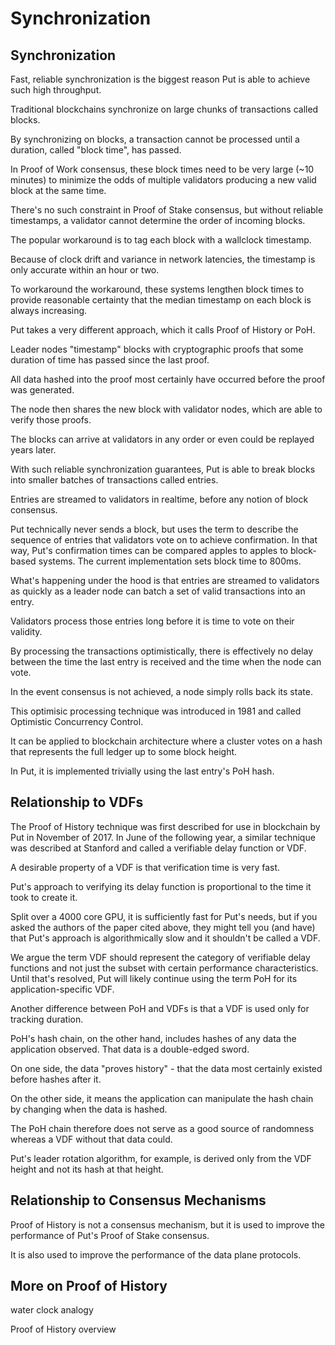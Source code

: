 # Synchronization

## Synchronization&#x20;

Fast, reliable synchronization is the biggest reason Put is able to achieve such high throughput.&#x20;

Traditional blockchains synchronize on large chunks of transactions called blocks.&#x20;

By synchronizing on blocks, a transaction cannot be processed until a duration, called "block time", has passed.&#x20;

In Proof of Work consensus, these block times need to be very large (\~10 minutes) to minimize the odds of multiple validators producing a new valid block at the same time.&#x20;

There's no such constraint in Proof of Stake consensus, but without reliable timestamps, a validator cannot determine the order of incoming blocks.&#x20;

The popular workaround is to tag each block with a wallclock timestamp.

&#x20;Because of clock drift and variance in network latencies, the timestamp is only accurate within an hour or two.&#x20;

To workaround the workaround, these systems lengthen block times to provide reasonable certainty that the median timestamp on each block is always increasing.&#x20;



Put takes a very different approach, which it calls Proof of History or PoH.&#x20;

Leader nodes "timestamp" blocks with cryptographic proofs that some duration of time has passed since the last proof.&#x20;

All data hashed into the proof most certainly have occurred before the proof was generated.&#x20;

The node then shares the new block with validator nodes, which are able to verify those proofs.&#x20;

The blocks can arrive at validators in any order or even could be replayed years later.&#x20;

With such reliable synchronization guarantees, Put is able to break blocks into smaller batches of transactions called entries.

&#x20;Entries are streamed to validators in realtime, before any notion of block consensus.&#x20;



Put technically never sends a block, but uses the term to describe the sequence of entries that validators vote on to achieve confirmation. In that way, Put's confirmation times can be compared apples to apples to block-based systems. The current implementation sets block time to 800ms.&#x20;



What's happening under the hood is that entries are streamed to validators as quickly as a leader node can batch a set of valid transactions into an entry.&#x20;

Validators process those entries long before it is time to vote on their validity.&#x20;

By processing the transactions optimistically, there is effectively no delay between the time the last entry is received and the time when the node can vote.&#x20;

In the event consensus is not achieved, a node simply rolls back its state.&#x20;

This optimisic processing technique was introduced in 1981 and called Optimistic Concurrency Control.&#x20;

It can be applied to blockchain architecture where a cluster votes on a hash that represents the full ledger up to some block height.&#x20;

In Put, it is implemented trivially using the last entry's PoH hash.&#x20;



## Relationship to VDFs&#x20;

The Proof of History technique was first described for use in blockchain by Put in November of 2017. In June of the following year, a similar technique was described at Stanford and called a verifiable delay function or VDF.&#x20;

A desirable property of a VDF is that verification time is very fast.&#x20;

Put's approach to verifying its delay function is proportional to the time it took to create it.&#x20;

Split over a 4000 core GPU, it is sufficiently fast for Put's needs, but if you asked the authors of the paper cited above, they might tell you (and have) that Put's approach is algorithmically slow and it shouldn't be called a VDF.&#x20;

We argue the term VDF should represent the category of verifiable delay functions and not just the subset with certain performance characteristics. Until that's resolved, Put will likely continue using the term PoH for its application-specific VDF.&#x20;

Another difference between PoH and VDFs is that a VDF is used only for tracking duration.&#x20;

PoH's hash chain, on the other hand, includes hashes of any data the application observed. That data is a double-edged sword.&#x20;

On one side, the data "proves history" - that the data most certainly existed before hashes after it.&#x20;

On the other side, it means the application can manipulate the hash chain by changing when the data is hashed.&#x20;

The PoH chain therefore does not serve as a good source of randomness whereas a VDF without that data could.&#x20;

Put's leader rotation algorithm, for example, is derived only from the VDF height and not its hash at that height.&#x20;



## Relationship to Consensus Mechanisms

Proof of History is not a consensus mechanism, but it is used to improve the performance of Put's Proof of Stake consensus.&#x20;

It is also used to improve the performance of the data plane protocols.&#x20;



## More on Proof of History&#x20;

water clock analogy&#x20;

Proof of History overview
